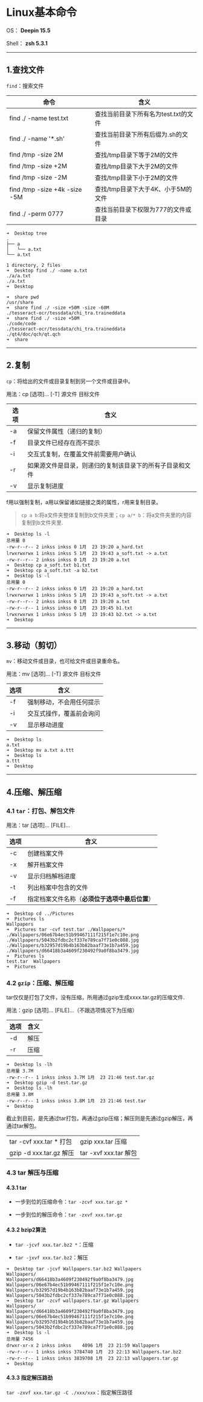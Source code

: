 # Linux基本命令

OS： **Deepin 15.5**

Shell： **zsh 5.3.1**

---

## 1.查找文件

`find`：搜索文件

|命令|含义|
|-|-|
|find ./ -name test.txt|查找当前目录下所有名为test.txt的文件|
|find ./ -name '*.sh'|查找当前目录下所有后缀为.sh的文件|
|find /tmp -size 2M|查找/tmp目录下等于2M的文件|
|find /tmp -size +2M|查找/tmp目录下大于2M的文件|
|find /tmp -size -2M|查找/tmp目录下小于2M的文件|
|find /tmp -size +4k -size -5M|查找/tmp目录下大于4K、小于5M的文件|
|find ./ -perm 0777|查找当前目录下权限为777的文件或目录|

```shell
➜  Desktop tree
.
├── a
│   └── a.txt
└── a.txt

1 directory, 2 files
➜  Desktop find ./ -name a.txt
./a/a.txt
./a.txt
➜  Desktop
```

```shell
➜  share pwd
/usr/share
➜  share find ./ -size +50M -size -60M
./tesseract-ocr/tessdata/chi_tra.traineddata
➜  share find ./ -size +50M
./code/code
./tesseract-ocr/tessdata/chi_tra.traineddata
./qt4/doc/qch/qt.qch
➜  share
```

---

## 2.复制

`cp`：将给出的文件或目录复制到另一个文件或目录中。

用法：cp [选项]... [-T] 源文件 目标文件

|选项|含义|
|-|-|
|-a|保留文件属性（递归的复制）|
|-f|目录文件已经存在而不提示|
|-i|交互式复制，在覆盖文件前需要用户确认|
|-r|如果源文件是目录，则递归的复制该目录下的所有子目录和文件|
|-v|显示复制进度|

f用以强制复制，a用以保留诸如链接之类的属性，r用来复制目录。

> `cp a b`:将a文件夹整体复制到b文件夹里；`cp a/* b`：将a文件夹里的内容复制到b文件夹里.

```shell
➜  Desktop ls -l
总用量 0
-rw-r--r-- 2 inkss inkss 0 1月  23 19:20 a_hard.txt
lrwxrwxrwx 1 inkss inkss 5 1月  23 19:43 a_soft.txt -> a.txt
-rw-r--r-- 2 inkss inkss 0 1月  23 19:20 a.txt
➜  Desktop cp a_soft.txt b1.txt
➜  Desktop cp a_soft.txt -a b2.txt
➜  Desktop ls -l
总用量 0
-rw-r--r-- 2 inkss inkss 0 1月  23 19:20 a_hard.txt
lrwxrwxrwx 1 inkss inkss 5 1月  23 19:43 a_soft.txt -> a.txt
-rw-r--r-- 2 inkss inkss 0 1月  23 19:20 a.txt
-rw-r--r-- 1 inkss inkss 0 1月  23 19:45 b1.txt
lrwxrwxrwx 1 inkss inkss 5 1月  23 19:43 b2.txt -> a.txt
➜  Desktop
```

---

## 3.移动（剪切）

`mv`：移动文件或目录，也可给文件或目录重命名。

用法：mv [选项]... [-T] 源文件 目标文件

|选项|含义|
|-|-|
|-f|强制移动，不会用任何提示|
|-i|交互式操作，覆盖前会询问|
|-v|显示移动进度|

```shell
➜  Desktop ls
a.txt
➜  Desktop mv a.txt a.ttt
➜  Desktop ls
a.ttt
➜  Desktop
```

---

## 4.压缩、解压缩

### 4.1 `tar`：打包、解包文件

用法：tar [选项]... [FILE]...

|选项|含义|
|-|-|
|-c|创建档案文件|
|-x|解开档案文件|
|-v|显示归档解档进度|
|-t|列出档案中包含的文件|
|-f|指定档案文件名称（**必须位于选项中最后位置**）|

```shell
➜  Desktop cd ../Pictures
➜  Pictures ls
Wallpapers
➜  Pictures tar -cvf test.tar ./Wallpapers/*
./Wallpapers/06e67b4ec51b99467111f215f1e7c10e.png
./Wallpapers/5043b2fdbc2cf337e789ca7f71e0c088.jpg
./Wallpapers/b32957d19b4b163b82baaf73e1b7a459.jpg
./Wallpapers/d66418b3a4609f230492f9a0f8ba3479.jpg
➜  Pictures ls
test.tar  Wallpapers
➜  Pictures
```

### 4.2 `gzip`：压缩、解压缩

tar仅仅是打包了文件，没有压缩，所用通过gzip生成xxxx.tar.gz的压缩文件.

用法：gzip [选项]... [FILE]...（不跟选项情况下为压缩）

|选项|含义|
|-|-|
|-d|解压|
|-r|压缩|

```shell
➜  Desktop ls -lh
总用量 3.7M
-rw-r--r-- 1 inkss inkss 3.7M 1月  23 21:46 test.tar.gz
➜  Desktop gzip -d test.tar.gz
➜  Desktop ls -lh
总用量 3.8M
-rw-r--r-- 1 inkss inkss 3.8M 1月  23 21:46 test.tar
➜  Desktop
```

截止到目前，是先通过tar打包，再通过gzip压缩；解压则是先通过gzip解压，再通过tar解包。

|||
|-|-|
|tar -cvf xxx.tar * 打包|gzip xxx.tar 压缩|
|gzip -d xxx.tar.gz 解压|tar -xvf xxx.tar 解包|

### 4.3 tar 解压与压缩

#### 4.3.1 tar

* 一步到位的压缩命令：`tar -zcvf xxx.tar.gz *`

* 一步到位的解压命令：`tar -zxvf xxx.tar.gz`

#### 4.3.2 bzip2算法

* `tar -jcvf xxx.tar.bz2 *`：压缩

* `tar -jxvf xxx.tar.bz2`：解压

```shell
➜  Desktop tar -jcvf Wallpapers.tar.bz2 Wallpapers
Wallpapers/
Wallpapers/d66418b3a4609f230492f9a0f8ba3479.jpg
Wallpapers/06e67b4ec51b99467111f215f1e7c10e.png
Wallpapers/b32957d19b4b163b82baaf73e1b7a459.jpg
Wallpapers/5043b2fdbc2cf337e789ca7f71e0c088.jpg
➜  Desktop tar -zcvf wallpapers.tar.gz Wallpapers 
Wallpapers/
Wallpapers/d66418b3a4609f230492f9a0f8ba3479.jpg
Wallpapers/06e67b4ec51b99467111f215f1e7c10e.png
Wallpapers/b32957d19b4b163b82baaf73e1b7a459.jpg
Wallpapers/5043b2fdbc2cf337e789ca7f71e0c088.jpg
➜  Desktop ls -l
总用量 7456
drwxr-xr-x 2 inkss inkss    4096 1月  23 21:59 Wallpapers
-rw-r--r-- 1 inkss inkss 3784740 1月  23 22:13 Wallpapers.tar.bz2
-rw-r--r-- 1 inkss inkss 3839708 1月  23 22:13 wallpapers.tar.gz
➜  Desktop
```

#### 4.3.3 指定解压路劲

`tar -zxvf xxx.tar.gz -C ./xxx/xxx`：指定解压路径